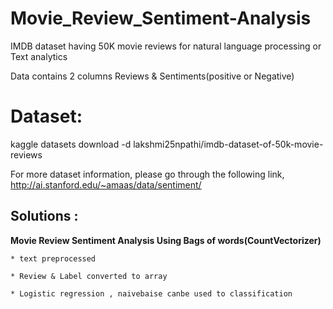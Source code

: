 # Movie_Review_Sentiment-Analysis
IMDB dataset having 50K movie reviews for natural language processing or Text analytics

Data contains 2 columns Reviews & Sentiments(positive or Negative)

# Dataset:
kaggle datasets download -d lakshmi25npathi/imdb-dataset-of-50k-movie-reviews

For more dataset information, please go through the following link,
http://ai.stanford.edu/~amaas/data/sentiment/



## Solutions : 
  **Movie Review Sentiment Analysis Using Bags of words(CountVectorizer)**
    
    * text preprocessed 
    
    * Review & Label converted to array
    
    * Logistic regression , naivebaise canbe used to classification
    
    
  
